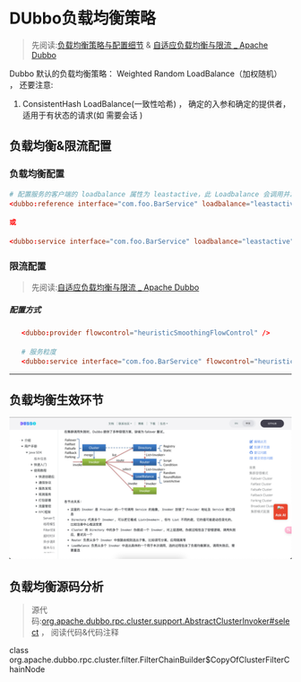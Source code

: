 # DUbbo负载均衡策略
> 先阅读:[负载均衡策略与配置细节](./负载均衡策略与配置细节%20_%20Apache%20Dubbo.pdf) & [自适应负载均衡与限流 _ Apache Dubbo](./自适应负载均衡与限流%20_%20Apache%20Dubbo.pdf)

Dubbo 默认的负载均衡策略： Weighted Random LoadBalance（加权随机） ， 还要注意: 
1. ConsistentHash LoadBalance(一致性哈希) ， 确定的入参和确定的提供者，适用于有状态的请求(如 需要会话 )

## 负载均衡&限流配置
### 负载均衡配置
```conf
# 配置服务的客户端的 loadbalance 属性为 leastactive，此 Loadbalance 会调用并发数最小的 Provider（Consumer端并发数）。
<dubbo:reference interface="com.foo.BarService" loadbalance="leastactive" />

或 

<dubbo:service interface="com.foo.BarService" loadbalance="leastactive" />
```

### 限流配置
> 先阅读:[自适应负载均衡与限流 _ Apache Dubbo](./cn.dubbo.apache.org_zh-cn_overview_reference_proposals_heuristic-flow-control_.png)

##### 配置方式
```conf
   <dubbo:provider flowcontrol="heuristicSmoothingFlowControl" />
   
   # 服务粒度
   <dubbo:service interface="com.foo.BarService" flowcontrol="heuristicSmoothingFlowControl" />
```

---

## 负载均衡生效环节
![1ae6e28c70ec0be88a53006d37103f2f.png](./../005.IMGS/1ae6e28c70ec0be88a53006d37103f2f.png)


## 负载均衡源码分析
> 源代码:[org.apache.dubbo.rpc.cluster.support.AbstractClusterInvoker#select](../../001.SOURCE_CODE/000.DUBBO-3.3.2-RELEASE/000.DUBBO-3.3.2-RELEASE/dubbo-cluster/src/main/java/org/apache/dubbo/rpc/cluster/support/AbstractClusterInvoker.java) ， 阅读代码&代码注释


class org.apache.dubbo.rpc.cluster.filter.FilterChainBuilder$CopyOfClusterFilterChainNode

